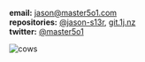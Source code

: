 **email:** jason@master5o1.com  
**repositories:** [@jason-s13r](https://github.com/jason-s13r), [git.1j.nz](https://git.1j.nz)  
**twitter:** [@master5o1](https://twitter.com/master5o1)  


![cows](/images/cows.jpg)
